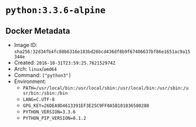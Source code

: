 # `python:3.3.6-alpine`

## Docker Metadata

- Image ID: `sha256:32d34fb4fc88b6316e183bd26bcd436df8b9f67406637bf86e1651ac9a15344e`
- Created: `2016-10-31T23:59:25.762152974Z`
- Arch: `linux`/`amd64`
- Command: `["python3"]`
- Environment:
  - `PATH=/usr/local/bin:/usr/local/sbin:/usr/local/bin:/usr/sbin:/usr/bin:/sbin:/bin`
  - `LANG=C.UTF-8`
  - `GPG_KEY=26DEA9D4613391EF3E25C9FF0A5B101836580288`
  - `PYTHON_VERSION=3.3.6`
  - `PYTHON_PIP_VERSION=8.1.2`
